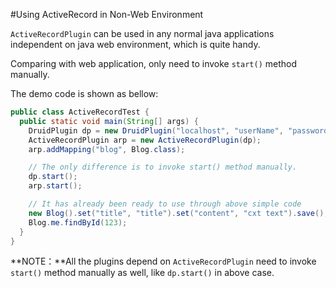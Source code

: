 #Using ActiveRecord in Non-Web Environment

`ActiveRecordPlugin` can be used in any normal java applications independent on java web environment, which is quite handy.

Comparing with web application, only need to invoke `start()` method manually.

The demo code is shown as bellow:

```java
public class ActiveRecordTest {
  public static void main(String[] args) {
    DruidPlugin dp = new DruidPlugin("localhost", "userName", "password");
    ActiveRecordPlugin arp = new ActiveRecordPlugin(dp);
    arp.addMapping("blog", Blog.class);

    // The only difference is to invoke start() method manually.
    dp.start();
    arp.start();

    // It has already been ready to use through above simple code
    new Blog().set("title", "title").set("content", "cxt text").save();
    Blog.me.findById(123);
  }
}
```

**NOTE：**All the plugins depend on `ActiveRecordPlugin` need to invoke `start()` method manually as well, like `dp.start()` in above case.
